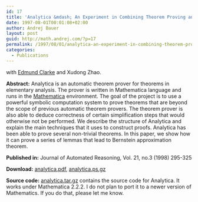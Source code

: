 ```yaml
---
id: 17
title: 'Analytica &mdash; An Experiment in Combining Theorem Proving and Symbolic Computation'
date: 1997-08-01T00:01:08+02:00
author: Andrej Bauer
layout: post
guid: http://math.andrej.com/?p=17
permalink: /1997/08/01/analytica-an-experiment-in-combining-theorem-proving-and-symbolic-computation/
categories:
  - Publications
---
```

with [Edmund Clarke](http://www.cs.cmu.edu/~emc/) and Xudong Zhao. 

**Abstract:** Analytica is an automatic theorem prover for theorems in elementary analysis. The prover is written in Mathematica language and runs in the [Mathematica](http://www.wolfram.com/) environment. The goal of the project is to use a powerful symbolic computation system to prove theorems that are beyond the scope of previous automatic theorem provers. The theorem prover is also able to deduce correctness of certain simplification steps that would otherwise not be performed. We describe the structure of Analytica and explain the main techniques that it uses to construct proofs. Analytica has been able to prove several non-trivial theorems. In this paper, we show how it can prove a series of lemmas that lead to Bernstein approximation theorem. 

**Published in:** Journal of Automated Reasoning, Vol. 21, no.3 (1998) 295-325 

**Download:** [analytica.pdf](/data/analytica.pdf "Analytica - An Experiment in Combining Theorem Proving and Symbolic Computation"), [analytica.ps.gz](/data/analytica.ps.gz "Analytica - An Experiment in Combining Theorem Proving and Symbolic Computation") 

**Source code:** [analytica.tar.gz](/data/analytica.tar.gz "Analytica theorem prover") contains the source code for Analytica. It works under Mathematica 2.2.2. I do not plan to port it to a newer version of Mathematics. If you do that, please let me know.
